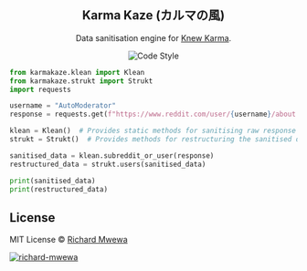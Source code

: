 <h2 align="center">Karma Kaze (カルマの風)</h2>

<p align="center">Data sanitisation engine for <a href="https://pypi.org/project/knewkarma" target="_blank">Knew Karma</a>.</p>

<p align="center">
      <img alt="Code Style" src="https://img.shields.io/badge/code%20style-black-000000?logo=github&link=https%3A%2F%2Fgithub.com%2Frly0nheart%2Fkarmakaze"></a>
</p>

```python
from karmakaze.klean import Klean
from karmakaze.strukt import Strukt
import requests

username = "AutoModerator"
response = requests.get(f"https://www.reddit.com/user/{username}/about.json").json()

klean = Klean()  # Provides static methods for sanitising raw response data
strukt = Strukt()  # Provides methods for restructuring the sanitised data

sanitised_data = klean.subreddit_or_user(response)
restructured_data = strukt.users(sanitised_data)

print(sanitised_data)
print(restructured_data)
```

## License

MIT License © [Richard Mwewa](https://gravatar.com/rly0nheart)

   <a href="https://gravatar.com/rly0nheart" target="_blank">
      <img src="https://github.com/user-attachments/assets/5b29ee58-ea36-4ec0-aea3-4b2f9f7999fb" alt="richard-mwewa">
   </a>
